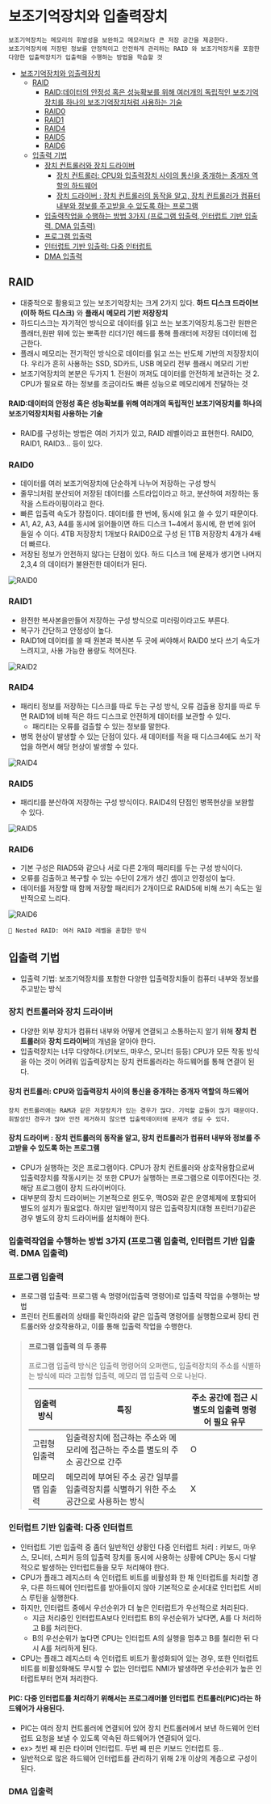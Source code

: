 # 보조기억장치와 입출력장치
    보조기억장치는 메모리의 휘발성을 보완하고 메모리보다 큰 저장 공간을 제공한다.
    보조기억장치에 저장된 정보를 안정적이고 안전하게 관리하는 RAID 와 보조기억장치를 포함한 다양한 입출력장치가 입출력을 수행하는 방법을 학습할 것 

<!-- TOC -->
* [보조기억장치와 입출력장치](#보조기억장치와-입출력장치)
  * [RAID](#raid)
      * [RAID:데이터의 안정성 혹은 성능확보를 위해 여러개의 독립적인 보조기억장치를 하나의 보조기억장치처럼 사용하는 기술](#raid데이터의-안정성-혹은-성능확보를-위해-여러개의-독립적인-보조기억장치를-하나의-보조기억장치처럼-사용하는-기술)
    * [RAID0](#raid0)
    * [RAID1](#raid1)
    * [RAID4](#raid4)
    * [RAID5](#raid5)
    * [RAID6](#raid6)
  * [입출력 기법](#입출력-기법)
    * [장치 컨트롤러와 장치 드라이버](#장치-컨트롤러와-장치-드라이버)
      * [장치 컨트롤러: CPU와 입출력장치 사이의 통신을 중개하는 중개자 역할의 하드웨어](#장치-컨트롤러-cpu와-입출력장치-사이의-통신을-중개하는-중개자-역할의-하드웨어)
      * [장치 드라이버 : 장치 컨트롤러의 동작을 알고, 장치 컨트롤러가 컴퓨터 내부와 정보를 주고받을 수 있도록 하는 프로그램](#장치-드라이버--장치-컨트롤러의-동작을-알고-장치-컨트롤러가-컴퓨터-내부와-정보를-주고받을-수-있도록-하는-프로그램)
    * [입출력작업을 수행하는 방법 3가지 (프로그램 입출력, 인터럽트 기반 입출력. DMA 입출력)](#입출력작업을-수행하는-방법-3가지-프로그램-입출력-인터럽트-기반-입출력-dma-입출력)
    * [프로그램 입출력](#프로그램-입출력)
    * [인터럽트 기반 입출력: 다중 인터럽트](#인터럽트-기반-입출력-다중-인터럽트)
    * [DMA 입출력](#dma-입출력)
<!-- TOC -->

## RAID
- 대중적으로 활용되고 있는 보조기억장치는 크게 2가지 있다. **하드 디스크 드라이브(이하 하드 디스크)** 와 **플래시 메모리 기반 저장장치**
- 하드디스크는 자기적인 방식으로 데이터를 읽고 쓰는 보조기억장치.동그란 원판은 플래터,원판 위에 있는 뽀족한 리더기인 헤드를 통해 플래터에 저장된 데이터에 접근한다.
- 플래시 메모리는 전기적인 방식으로 데이터를 읽고 쓰는 반도체 기반의 저장장치이다. 우리가 흔히 사용하는 SSD, SD카드, USB 메모리 전부 플래시 메모리 기반
- 보조기억장치의 본분은 두가지 1. 전원이 꺼져도 데이터를 안전하게 보관하는 것 2. CPU가 필요로 하는 정보를 조금이라도 빠른 성능으로 메모리에게 전달하는 것 
#### RAID:데이터의 안정성 혹은 성능확보를 위해 여러개의 독립적인 보조기억장치를 하나의 보조기억장치처럼 사용하는 기술
- RAID를 구성하는 방법은 여러 가지가 있고, RAID 레벨이라고 표현한다. RAID0, RAID1, RAID3... 등이 있다.

### RAID0
- 데이터를 여러 보조기억장치에 단순하게 나누어 저장하는 구성 방식
- 줄무늬처럼 분산되어 저장된 데이터를 스트라입이라고 하고, 분산하여 저장하는 동작을 스트라이핑이라고 한다.
- 빠른 입출력 속도가 장접이다. 데이터를 한 번에, 동시에 읽고 쓸 수 있기 때문이다.
- A1, A2, A3, A4를 동시에 읽어들이면 하드 디스크 1~4에서 동시에, 한 번에 읽어 들일 수 이다. 4TB 저장장치 1개보다 RAID0으로 구성 된 1TB 저장장치 4개가 4배 더 빠르다.
- 저장된 정보가 안전하지 않다는 단점이 있다. 하드 디스크 1에 문제가 생기면 나머지 2,3,4 의 데이터가 불완전한 데이터가 된다.

![RAID0](https://csnote.net/assets/img/arch/raid0.png)

### RAID1
- 완전한 복사본을만들어 저장하는 구성 방식으로 미러링이라고도 부른다.
- 복구가 간단하고 안정성이 높다.
- RAID1에 데이터를 쓸 때 원본과 복사본 두 곳에 써야해서 RAID0 보다 쓰기 속도가 느려지고, 사용 가능한 용량도 적어진다.

![RAID2](https://csnote.net/assets/img/arch/raid1.png)

### RAID4
- 패리티 정보를 저장하는 디스크를 따로 두는 구성 방식, 오류 검출용 장치를 따로 두면 RAID1에 비해 적은 하드 디스크로 안전하게 데이터를 보관할 수 있다.  
  - 패리티는 오류를 검츨할 수 있는 정보를 말한다. 
- 병목 현상이 발생할 수 있는 단점이 있다. 새 데이터를 적을 때 디스크4에도 쓰기 작업을 하면서 해당 현상이 발생할 수 있다. 

![RAID4](https://csnote.net/assets/img/arch/raid4.png)

### RAID5
- 패리티를 분산하여 저장하는 구성 방식이다. RAID4의 단점인 병목현상을 보완할 수 있다. 

![RAID5](https://csnote.net/assets/img/arch/raid5.png)

### RAID6
- 기본 구성은 RIAD5와 같으나 서로 다른 2개의 패리티를 두는 구성 방식이다. 
- 오류를 검출하고 복구할 수 있는 수단이  2개가 생긴 셈이고 안정성이 높다. 
- 데이터를 저장할 때 함께 저장할 패리티가 2개이므로 RAID5에 비해 쓰기 속도는 일반적으로 느리다.

![RAID6](https://csnote.net/assets/img/arch/raid6.png)

`🐣 Nested RAID: 여러 RAID 레벨을 혼합한 방식`

## 입출력 기법
- 입출력 기법: 보조기억장치를 포함한 다양한 입출력장치들이 컴퓨터 내부와 정보를 주고받는 방식

### 장치 컨트롤러와 장치 드라이버
- 다양한 외부 장치가 컴퓨터 내부와 어떻게 연결되고 소통하는지 알기 위해 **장치 컨트롤러**와 **장치 드라이버**의 개념을 알아야 한다. 
- 입출력장치는 너무 다양하다.(키보드, 마우스, 모니터 등등) CPU가 모든 작동 방식을 아는 것이 어려워 입출력장치는 장치 컨트롤러라는 하드웨어를 통해 연결이 된다.
#### 장치 컨트롤러: CPU와 입출력장치 사이의 통신을 중개하는 중개자 역할의 하드웨어
`장치 컨트롤러에는 RAM과 같은 저장장치가 있는 경우가 많다. 기억할 값들이 많기 때문이다. 휘발성인 경우가 많아 안전 제거하지 않으면 입출력데이터에 문제가 생길 수 있다.`
#### 장치 드라이버 : 장치 컨트롤러의 동작을 알고, 장치 컨트롤러가 컴퓨터 내부와 정보를 주고받을 수 있도록 하는 프로그램
- CPU가 실행하는 것은 프로그램이다. CPU가 장치 컨트롤러와 상호작용함으로써 입출력장치를 작동시키는 것 또한 CPU가 실행하는 프로그램으로 이루어진다는 것. 해당 프로그램이 장치 드라이버이다.
- 대부분의 장치 드라이버는 기본적으로 윈도우, 맥OS와 같은 운영체제에 포함되어 별도의 설치가 필요없다. 하지만 일반적이지 않은 입출력장치(대형 프린터기)같은 경우
별도의 장치 드라이버를 설치해야 한다. 

### 입출력작업을 수행하는 방법 3가지 (프로그램 입출력, 인터럽트 기반 입출력. DMA 입출력)
### 프로그램 입출력
- 프로그램 입출력: 프로그램 속 명령어(입출력 명령어)로 입출력 작업을 수행하는 방법
- 프린터 컨트롤러의 상태를 확인하라와 같은 입출력 명령어를 실행함으로써 장티 컨트롤러와 상호작용하고, 이를 통해 입출력 작업을 수행한다.


>  #### 프로그램 입출력 의 두 종류
>  프로그램 입출력 방식은 입출력 명령어의 오퍼랜드, 입출력장치의 주소를 식별하는 방식에 따라 고립형 입출력, 메모리 맵 입출력 으로 나뉜다.
> 
> | 입출력 방식   | 특징                                                 | 주소 공간에 접근 시 별도의 입출력 명령어 필요 유무 |
> |----------|----------------------------------------------------|-------------------------------|
> |  고립형 입출력  | 입출력장치에 접근하는 주소와 메모리에 접근하는 주소를 별도의 주소 공간으로 간주       | O                             |
> |  메모리 맵 입출력 | 메모리에 부여된 주소 공간 일부를 입출력장치를 식별하기 위한 주소 공간으로 사용하는 방식  | X                             | 

### 인터럽트 기반 입출력: 다중 인터럽트

- 인터럽트 기반 입출력 중 좀더 일반적인 상황인 다중 인터럽트 처리 : 키보드, 마우스, 모니터, 스피커 등의 입출력 장치를 동시에 사용하는 상황에
CPU는 동시 다발적으로 발생하는 인터럽트들을 모두 처리해야 한다. 
- CPU가 플래그 레지스터 속 인터럽트 비트를 비활성화 한 채 인터럽트를 처리할 경우, 다른 하드웨어 인터럽트를 받아들이지 않아 기본적으로 순서대로 인터럽트 서비스 루틴을 실행한다.
- 하지만, 인터럽트 중에서 우선순위가 더 높은 인터럽트가 우선적으로 처리된다. 
  - 지금 처리중인 인터럽트A보다 인터럽트 B의 우선순위가 낮다면, A를 다 처리하고 B를 처리한다. 
  - B의 우선순위가 높다면 CPU는 인터럽트 A의 실행을 멈추고 B를 철리한 뒤 다시 A를 처리하게 된다.  
- CPU는 플래그 레지스터 속 인터럽트 비트가 활성화되어 있는 경우, 또한 인터럽트 비트를 비활성화해도 무시할 수 없는 인터럽트 NMI가 발생하면 우선순위가 높은 인터럽트부터 먼저 처리한다.
#### PIC: 다중 인터럽트를 처리하기 위해서는 **프로그래머블 인터럽트 컨트롤러**(PIC)라는 하드웨어가 사용된다.
- PIC는 여러 장치 컨트롤러에 연결되어 있어 장치 컨트롤러에서 보낸 하드웨어 인터럽트 요청을 보낼 수 있도록 약속된 하드웨어가 연결되어 있다. 
- ex> 첫번 째 핀은 타이머 인터럽트. 두번 째 핀은 키보드 인터럽트 등..
- 일반적으로 많은 하드웨어 인터럽트를 관리하기 위해 2개 이상의 계층으로 구성이 된다.

### DMA 입출력